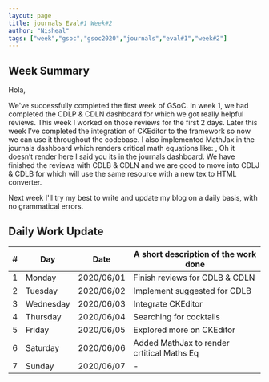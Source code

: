 ```yaml
---
layout: page
title: journals Eval#1 Week#2
author: "Nisheal"
tags: ["week","gsoc","gsoc2020","journals","eval#1","week#2"]
---
```

## Week Summary
Hola,

We've successfully completed the first week of GSoC. In week 1, we had completed the CDLP & CDLN dashboard for which we got really helpful reviews. This week I worked on those reviews for the first 2 days. Later this week I’ve completed the integration of CKEditor to the framework so now we can use it throughout the codebase. I also implemented MathJax in the journals dashboard which renders critical math equations like: , Oh it doesn’t render here I said you its in the journals dashboard. We have finished the reviews with CDLB & CDLN and we are good to move into CDLJ & CDLB for which will use the same resource with a new tex to HTML converter.

Next week I'll try my best to write and update my blog on a daily basis, with no grammatical errors.

## Daily Work Update

|\#|Day|Date|A short description of the work done|  
|---	|---	|---	|---	|  
|1   	| Monday 	|   2020/06/01	| Finish reviews for CDLB & CDLN  	|  
|2   	| Tuesday  	|   2020/06/02	|  Implement suggested for CDLB 	|  
|3   	| Wednesday  	|  2020/06/03 	| Integrate CKEditor 	|  
|4   	| Thursday  	|   2020/06/04	| Searching for cocktails  	|  
|5   	| Friday  	|   2020/06/05	|  Explored more on CKEditor 	|  
|6   	| Saturday  	|   2020/06/06	|  Added MathJax to render crtitical Maths Eq |  
|7   	| Sunday  	|   2020/06/07	| -	|  
